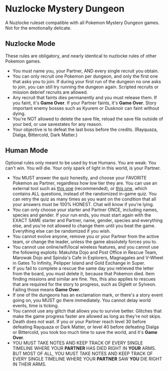 # Nuzlocke Mystery Dungeon

A Nuzlocke ruleset compatible with all Pokemon Mystery Dungeon games. Not for the emotionally delicate.

## Nuzlocke Mode

These rules are obligatory, and nearly identical to nuzlocke rules of other Pokemon games. 

* You must name you, your Partner, AND every single recruit you obtain.
* You can only recruit one Pokemon per dungeon, and only the first one that asks you to join. If during your first run of the dungeon no one asks to join, you can still try running the dungeon again. Scripted recruits or mission debrief recruits are allowed. 
* Any recruit that faints dies permanently and you must release them. If you faint, it's **Game Over**. If your Partner faints, it's **Game Over**. Story important enemy bosses such as Kyurem or Dusknoir can faint without dying.
* You're NOT allowed to delete the save file, reload the save file outside of your bed, or use savestates for any reason. 
* Your objective is to defeat the last boss before the credits. (Rayquaza, Dialga, Bittercold, Dark Matter.) 

## Human Mode

Optional rules only meant to be used by true Humans. You are weak. You can't win. You will die. Your only spark of light in this world, is your Partner. 

* You MUST answer the quiz honestly, and choose your FAVORITE Pokemon as Partner, regardless how low tier they are. You can use an external tool such as [this one](https://github.com/Nrosa01/pmd-quiz-online) (recommended), or [this one](https://github.com/devilsrider/pmd-quiz), which contains ALL questions, instead of the randomized in-game quiz. You can retry the quiz as many times as you want on the condition that all your answers must be 100% HONEST. Chat will know if you're lying.
* You can only choose your starter and Partner ONCE, including names, species and gender. If your run ends, you must start again with the EXACT SAME starter and Partner, name, gender, species and everything else, and you're not allowed to change them until you beat the game. Everything else can be randomized if you wish.
* You cannot evolve anyone, remove you or your Partner from the active team, or change the leader, unless the game absolutely forces you to.
* You cannot use online/wifi/local wireless features, and you cannot use the following exploits: Makuhita Dojo and Post Office in Rescue Team, Marowak Dojo and Spinda's Cafe in Explorers, Magnagates and V-Wheel in Gates To Infinity, Pelipper Island and Gold Exchange in Super.
* If you fail to complete a rescue the same day you retrieved the letter from the board, you must delete it, because that Pokemon died. Item finding missions and similar are fine. Yes, this also applies to rescues that are required for the story to progress, such as Diglett or Sylveon. Failing those means **Game Over**.
* If one of the dungeons has an exclamation mark, or there's a story event going on, you MUST go there immediately. You cannot delay world events, time is ticking. 
* You cannot use any glitch that allows you to survive better. Glitches that make the game progress faster are allowed as long as they're not skips. 
* Death does not wait. If you or your Partner reach level 30 before defeating Rayquaza or Dark Matter, or level 40 before defeating Dialga or Bittercold, you took too much time to save the world, and it's **Game Over**.
* YOU MUST TAKE NOTES AND KEEP TRACK OF EVERY SINGLE TIMELINE WHERE YOUR **PARTNER** HAS DIED RIGHT IN **YOUR** ARMS. BUT MOST OF ALL, YOU MUST TAKE NOTES AND KEEP TRACK OF EVERY SINGLE TIMELINE WHERE YOUR **PARTNER** SAW **YOU** DIE RIGHT IN THEIR ARMS.
